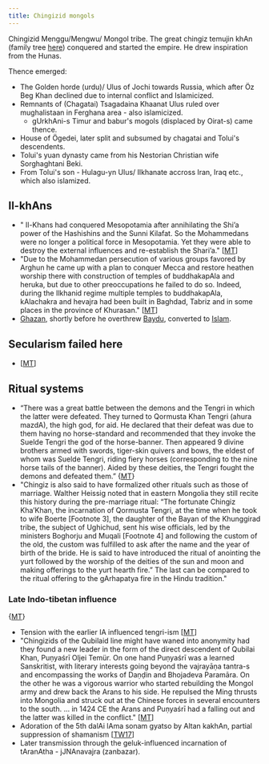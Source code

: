 ```yaml
---
title: Chingizid mongols
---
```

Chingizid Menggu/Mengwu/ Mongol tribe. The great chingiz temujin khAn (family tree [here](https://en.wikipedia.org/wiki/Family_tree_of_Genghis_Khan)) conquered and started the empire. He drew inspiration from the Hunas.

Thence emerged:

- The Golden horde (urdu)/ Ulus of Jochi towards Russia, which after Öz Beg Khan declined due to internal conflict and Islamicized.
- Remnants of (Chagatai) Tsagadaina Khaanat Ulus ruled over mughalistaan in Ferghana area - also islamicized.
    - gUrkhAni-s Timur and babur's mogols (displaced by Oirat-s) came thence.
- House of Ögedei, later split and subsumed by chagatai and Tolui's descendents. 
- Tolui's yuan dynasty came from his Nestorian Christian wife Sorghaghtani Beki.
- From Tolui's son - Hulagu-yn Ulus/ Ilkhanate accross Iran, Iraq etc., which also islamized.


## Il-khAns
- " Il-Khans had conquered Mesopotamia after annihilating the Shi’a power of the Hashishins and the Sunni Kilafat. So the Mohammedans were no longer a political force in Mesopotamia. Yet they were able to destroy the external influences and re-establish the Shari’a." \[[MT](https://manasataramgini.wordpress.com/2011/05/20/some-notes-on-rashid-ad-din-bin-imad-ud-dawla-abul-khair-and-his-times/)\]
- "Due to the Mohammedan persecution of various groups favored by Arghun he came up with a plan to conquer Mecca and restore heathen worship there with construction of temples of buddhakapAla and heruka, but due to other preoccupations he failed to do so. Indeed, during the Ilkhanid regime multiple temples to buddhakapAla, kAlachakra and hevajra had been built in Baghdad, Tabriz and in some places in the province of Khurasan." \[[MT](https://manasataramgini.wordpress.com/2011/05/20/some-notes-on-rashid-ad-din-bin-imad-ud-dawla-abul-khair-and-his-times/)\]
- [Ghazan](https://en.wikipedia.org/wiki/Ghazan), shortly before he overthrew [Baydu](https://en.wikipedia.org/wiki/Baydu), converted to [Islam](https://en.wikipedia.org/wiki/Islam "Islam").

## Secularism failed here
- \[[MT](https://manasataramgini.wordpress.com/2011/05/20/some-notes-on-rashid-ad-din-bin-imad-ud-dawla-abul-khair-and-his-times/)\]

## Ritual systems
- “There was a great battle between the demons and the Tengri in which the latter were defeated. They turned to Qormusta Khan Tengri (ahura mazdA), the high god, for aid. He declared that their defeat was due to them having no horse-standard and recommended that they invoke the Suelde Tengri the god of the horse-banner. Then appeared 9 divine brothers armed with swords, tiger-skin quivers and bows, the eldest of whom was Suelde Tengri, riding fiery horses (corresponding to the nine horse tails of the banner). Aided by these deities, the Tengri fought the demons and defeated them.” {[MT](https://manasataramgini.wordpress.com/2013/04/03/some-further-notes-on-the-mongol-religion/)}
- "Chingiz is also said to have formalized other rituals such as those of marriage. Walther Heissig noted that in eastern Mongolia they still recite this history during the pre-marriage ritual: “The fortunate Chingiz Kha’Khan, the incarnation of Qormusta Tengri, at the time when he took to wife Boerte [Footnote 3], the daughter of the Bayan of the Khunggirad tribe, the subject of Ughichud, sent his wise officials, led by the ministers Boghorju and Muqali [Footnote 4] and following the custom of the old, the custom was fulfilled to ask after the name and the year of birth of the bride. He is said to have introduced the ritual of anointing the yurt followed by the worship of the deities of the sun and moon and making offerings to the yurt hearth fire.” The last can be compared to the ritual offering to the gArhapatya fire in the Hindu tradition."

### Late Indo-tibetan influence

{[MT](https://manasataramgini.wordpress.com/2013/04/03/some-further-notes-on-the-mongol-religion/)}

- Tension with the earlier IA influenced tengri-ism \[[MT](https://manasataramgini.wordpress.com/2013/04/03/some-further-notes-on-the-mongol-religion/)\]
- "Chingizids of the Qubilaid line might have waned into anonymity had they found a new leader in the form of the direct descendent of Qubilai Khan, Puṇyaśrī Oljei Temür. On one hand Puṇyaśrī was a learned Sanskritist, with literary interests going beyond the vajrayāṇa tantra-s and encompassing the works of Daṇḍin and Bhojadeva Paramāra. On the other he was a vigorous warrior who started rebuilding the Mongol army and drew back the Arans to his side. He repulsed the Ming thrusts into Mongolia and struck out at the Chinese forces in several encounters to the south. ... in 1424 CE the Arans and Puṇyaśrī had a falling out and the latter was killed in the conflict." \[[MT](https://manasataramgini.wordpress.com/2015/01/21/some-notes-on-the-rise-of-oirat-power-and-the-jangar-tuuli/)\]
- Adoration of the 5th dalAi lAma sonam gyatso by Altan kakhAn, partial suppression of shamanism \[[TW17](https://i.imgur.com/c7LQTfL.jpg)\]
- Later transmission through the geluk-influenced incarnation of tAranAtha - jJNAnavajra (zanbazar).

